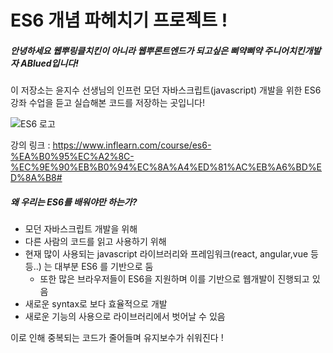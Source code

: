 # ES6 개념 파헤치기 프로젝트 !

##### 안녕하세요 웹뿌링클치킨이 아니라 웹뿌론트엔드가 되고싶은 삐약삐약 주니어치킨개발자 ABlued입니다!

이 저장소는 윤지수 선생님의 인프런 모던 자바스크립트(javascript) 개발을 위한 ES6 강좌 수업을 듣고 실습해본 코드를 저장하는 곳입니다!  
  
![ES6 로고](https://user-images.githubusercontent.com/53801395/111891162-10d10b80-8a34-11eb-9f78-e44b982c6baf.jpg)
  
강의 링크 : https://www.inflearn.com/course/es6-%EA%B0%95%EC%A2%8C-%EC%9E%90%EB%B0%94%EC%8A%A4%ED%81%AC%EB%A6%BD%ED%8A%B8#  
  
  
##### 왜 우리는 ES6를 배워야만 하는가?
  
+ 모던 자바스크립트 개발을 위해
+ 다른 사람의 코드를 읽고 사용하기 위해
+ 현재 많이 사용되는 javascript 라이브러리와 프레임워크(react, angular,vue 등등..) 는 대부분 ES6 를 기반으로 둠
    + 또한 많은 브라우저들이 ES6을 지원하며 이를 기반으로 웹개발이 진행되고 있음 
+ 새로운 syntax로 보다 효율적으로 개발
+ 새로운 기능의 사용으로 라이브러리에서 벗어날 수 있음

이로 인해 중복되는 코드가 줄어들며 유지보수가 쉬워진다 !